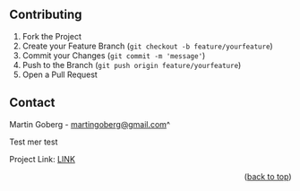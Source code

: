 ## Contributing

1. Fork the Project
2. Create your Feature Branch (`git checkout -b feature/yourfeature`)
3. Commit your Changes (`git commit -m 'message'`)
4. Push to the Branch (`git push origin feature/yourfeature`)
5. Open a Pull Request

<!-- CONTACT -->

## Contact

Martin Goberg - martingoberg@gmail.com^

Test mer test

Project Link: [LINK](https://github.com/mgoberg/javainvmanag)

<p align="right">(<a href="#readme-top">back to top</a>)</p>
